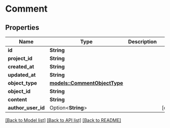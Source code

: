 # Comment

## Properties

Name | Type | Description | Notes
------------ | ------------- | ------------- | -------------
**id** | **String** |  | 
**project_id** | **String** |  | 
**created_at** | **String** |  | 
**updated_at** | **String** |  | 
**object_type** | [**models::CommentObjectType**](CommentObjectType.md) |  | 
**object_id** | **String** |  | 
**content** | **String** |  | 
**author_user_id** | Option<**String**> |  | [optional]

[[Back to Model list]](../README.md#documentation-for-models) [[Back to API list]](../README.md#documentation-for-api-endpoints) [[Back to README]](../README.md)


